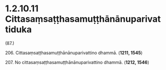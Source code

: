 # 1.2.10.11 Cittasaṃsaṭṭhasamuṭṭhānānuparivattiduka

(87.)

206\. Cittasaṃsaṭṭhasamuṭṭhānānuparivattino dhammā. (**1211, 1545**)

207\. No cittasaṃsaṭṭhasamuṭṭhānānuparivattino dhammā. (**1212, 1546**)
